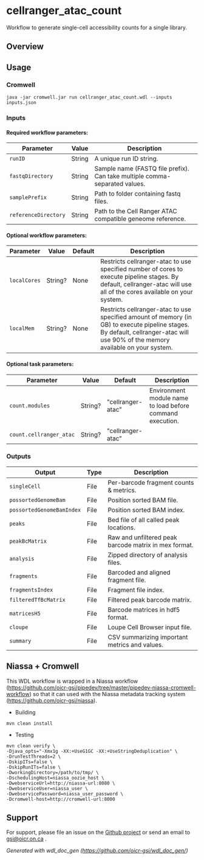 # cellranger_atac_count

Workflow to generate single-cell accessibility counts for a single library.

## Overview

## Usage

### Cromwell
```
java -jar cromwell.jar run cellranger_atac_count.wdl --inputs inputs.json
```

### Inputs

#### Required workflow parameters:
Parameter|Value|Description
---|---|---
`runID`|String|A unique run ID string.
`fastqDirectory`|String|Sample name (FASTQ file prefix). Can take multiple comma-separated values.
`samplePrefix`|String|Path to folder containing fastq files.
`referenceDirectory`|String|Path to the Cell Ranger ATAC compatible geneome reference.


#### Optional workflow parameters:
Parameter|Value|Default|Description
---|---|---|---
`localCores`|String?|None|Restricts cellranger-atac to use specified number of cores to execute pipeline stages. By default, cellranger-atac will use all of the cores available on your system.
`localMem`|String?|None|Restricts cellranger-atac to use specified amount of memory (in GB) to execute pipeline stages. By default, cellranger-atac will use 90% of the memory available on your system.


#### Optional task parameters:
Parameter|Value|Default|Description
---|---|---|---
`count.modules`|String?|"cellranger-atac"|Environment module name to load before command execution.
`count.cellranger_atac`|String?|"cellranger-atac"|


### Outputs

Output | Type | Description
---|---|---
`singleCell`|File|Per-barcode fragment counts & metrics.
`possortedGenomeBam`|File|Position sorted BAM file.
`possortedGenomeBamIndex`|File|Position sorted BAM index.
`peaks`|File|Bed file of all called peak locations.
`peakBcMatrix`|File|Raw and unfiltered peak barcode matrix in mex format.
`analysis`|File|Zipped directory of analysis files.
`fragments`|File|Barcoded and aligned fragment file.
`fragmentsIndex`|File|Fragment file index.
`filteredTfBcMatrix`|File|Filtered peak barcode matrix.
`matricesH5`|File|Barcode matrices in hdf5 format.
`cloupe`|File|Loupe Cell Browser input file.
`summary`|File|CSV summarizing important metrics and values.


## Niassa + Cromwell

This WDL workflow is wrapped in a Niassa workflow (https://github.com/oicr-gsi/pipedev/tree/master/pipedev-niassa-cromwell-workflow) so that it can used with the Niassa metadata tracking system (https://github.com/oicr-gsi/niassa).

* Building
```
mvn clean install
```

* Testing
```
mvn clean verify \
-Djava_opts="-Xmx1g -XX:+UseG1GC -XX:+UseStringDeduplication" \
-DrunTestThreads=2 \
-DskipITs=false \
-DskipRunITs=false \
-DworkingDirectory=/path/to/tmp/ \
-DschedulingHost=niassa_oozie_host \
-DwebserviceUrl=http://niassa-url:8080 \
-DwebserviceUser=niassa_user \
-DwebservicePassword=niassa_user_password \
-Dcromwell-host=http://cromwell-url:8000
```

## Support

For support, please file an issue on the [Github project](https://github.com/oicr-gsi) or send an email to gsi@oicr.on.ca .

_Generated with wdl_doc_gen (https://github.com/oicr-gsi/wdl_doc_gen/)_
